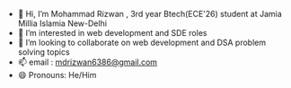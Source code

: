 - 👋 Hi, I’m Mohammad Rizwan , 3rd year Btech(ECE'26) student at Jamia Millia Islamia New-Delhi
- 👀 I’m interested in web development and SDE roles
- 💞️ I’m looking to collaborate on web development and DSA problem solving topics
- 📫 email : mdrizwan6386@gmail.com
- 😄 Pronouns: He/Him


<!---
RiZwAn755/RiZwAn755 is a ✨ special ✨ repository because its `README.md` (this file) appears on your GitHub profile.
You can click the Preview link to take a look at your changes.
--->
